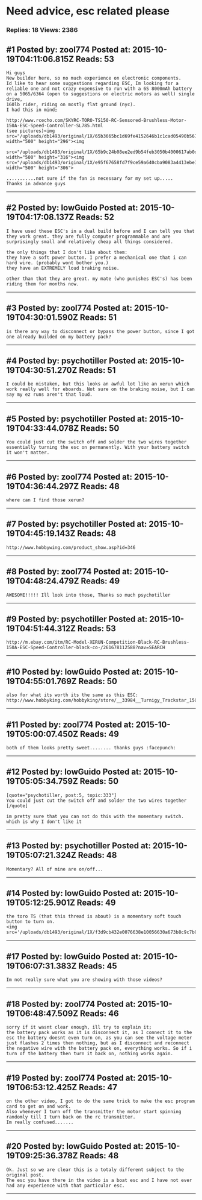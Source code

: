# Need advice, esc related please

### Replies: 18 Views: 2386

## \#1 Posted by: zool774 Posted at: 2015-10-19T04:11:06.815Z Reads: 53

```
Hi guys
New builder here, so no much experience on electronic components.
Id like to hear some suggestions regarding ESC, Im looking for a reliable one and not crazy expensive to run with a 6S 8000mAh battery on a 5065/6364 (open to suggestions on electric motors as well) single drive, 
160lb rider, riding on mostly flat ground (nyc).
I had this in mind;

http://www.rcecho.com/SKYRC-TORO-TS150-RC-Sensored-Brushless-Motor-150A-ESC-Speed-Controller-SL785.html
(see pictures)<img src="/uploads/db1493/original/1X/65b3665bc1d69fe4152646b1c1cad05490b567c2.jpg" width="500" height="296"><img 

src="/uploads/db1493/original/1X/65b9c24b08ee2ed9b54feb3050b4000617ab0d59.jpg" width="500" height="316"><img src="/uploads/db1493/original/1X/e95f67658fd7f9ce59a640cba9083a4413ebe14b.jpg" width="500" height="306">

...........not sure if the fan is necessary for my set up.....
Thanks in advance guys
```

---
## \#2 Posted by: lowGuido Posted at: 2015-10-19T04:17:08.137Z Reads: 52

```
I have used these ESC's in a dual build before and I can tell you that they work great. they are fully computer programmable and are surprisingly small and relatively cheap all things considered.

the only things that I don't like about them:
they have a soft power button. I prefer a mechanical one that i can hard wire. (probably wont bother you.)
they have an EXTREMELY loud braking noise.

other than that they are great. my mate (who punishes ESC's) has been riding them for months now.
```

---
## \#3 Posted by: zool774 Posted at: 2015-10-19T04:30:01.590Z Reads: 51

```
is there any way to disconnect or bypass the power button, since I got one already builded on my battery pack?
```

---
## \#4 Posted by: psychotiller Posted at: 2015-10-19T04:30:51.270Z Reads: 51

```
I could be mistaken, but this looks an awful lot like an xerun which work really well for eboards. Not sure on the braking noise, but I can say my ez runs aren't that loud.
```

---
## \#5 Posted by: psychotiller Posted at: 2015-10-19T04:33:44.078Z Reads: 50

```
You could just cut the switch off and solder the two wires together essentially turning the esc on permanently. With your battery switch it won't matter.
```

---
## \#6 Posted by: zool774 Posted at: 2015-10-19T04:36:44.297Z Reads: 48

```
where can I find those xerun?
```

---
## \#7 Posted by: psychotiller Posted at: 2015-10-19T04:45:19.143Z Reads: 48

```
http://www.hobbywing.com/product_show.asp?id=346
```

---
## \#8 Posted by: zool774 Posted at: 2015-10-19T04:48:24.479Z Reads: 49

```
AWESOME!!!!! Ill look into those, Thanks so much psychotiller
```

---
## \#9 Posted by: psychotiller Posted at: 2015-10-19T04:51:44.312Z Reads: 53

```
http://m.ebay.com/itm/RC-Model-XERUN-Competition-Black-RC-Brushless-150A-ESC-Speed-Controller-black-co-/261678112588?nav=SEARCH
```

---
## \#10 Posted by: lowGuido Posted at: 2015-10-19T04:55:01.769Z Reads: 50

```
also for what its worth its the same as this ESC:
http://www.hobbyking.com/hobbyking/store/__33984__Turnigy_Trackstar_150A_GenII_1_8th_Scale_Sensored_Brushless_Car_ESC_PC_Programmable.html
```

---
## \#11 Posted by: zool774 Posted at: 2015-10-19T05:00:07.450Z Reads: 49

```
both of them looks pretty sweet........ thanks guys :facepunch:
```

---
## \#12 Posted by: lowGuido Posted at: 2015-10-19T05:05:34.759Z Reads: 50

```
[quote="psychotiller, post:5, topic:333"]
You could just cut the switch off and solder the two wires together
[/quote]

im pretty sure that you can not do this with the momentary switch. which is why I don't like it
```

---
## \#13 Posted by: psychotiller Posted at: 2015-10-19T05:07:21.324Z Reads: 48

```
Momentary? All of mine are on/off...
```

---
## \#14 Posted by: lowGuido Posted at: 2015-10-19T05:12:25.901Z Reads: 49

```
the toro TS (that this thread is about) is a momentary soft touch button to turn on.
<img src='/uploads/db1493/original/1X/f3d9cb432e0076638e10056630a673b8c9c7b96f.jpg'>
```

---
## \#17 Posted by: lowGuido Posted at: 2015-10-19T06:07:31.383Z Reads: 45

```
Im not really sure what you are showing with those videos?
```

---
## \#18 Posted by: zool774 Posted at: 2015-10-19T06:48:47.509Z Reads: 46

```
sorry if it wasnt clear enough, ill try to explain it;
the battery pack works as it is disconnect it, as I connect it to the esc the battery doesnt even turn on, as you can see the voltage meter just flashes 2 times then nothing, but as I disconnect and reconnect the negative wire with the battery pack on, everything works. So if i turn of the battery then turn it back on, nothing works again.
```

---
## \#19 Posted by: zool774 Posted at: 2015-10-19T06:53:12.425Z Reads: 47

```
on the other video, I got to do the same trick to make the esc program card to get on and work.
Also whenever I turn off the transmitter the motor start spinning randomly till I turn back on the rc transmitter.
Im really confused.......
```

---
## \#20 Posted by: lowGuido Posted at: 2015-10-19T09:25:36.378Z Reads: 48

```
Ok. Just so we are clear this is a totaly different subject to the original post.
The esc you have there in the video is a boat esc and I have not ever had any experience with that particular esc.
```

---
